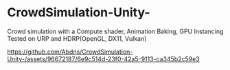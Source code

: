 # CrowdSimulation-Unity-
Crowd simulation with a Сompute shader, Animation Baking, GPU Instancing
Tested on URP and HDRP(OpenGL, DX11, Vulkan)

https://github.com/Abdns/CrowdSimulation-Unity-/assets/96672187/6e9c514d-23f0-42a5-9113-ca345b2c59e3

